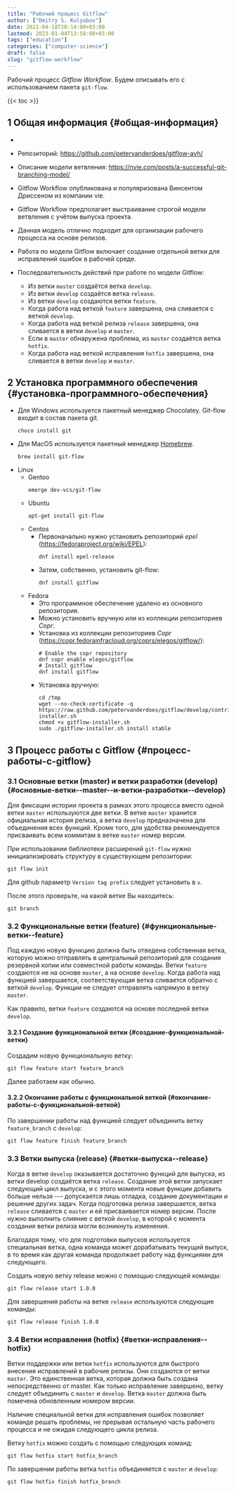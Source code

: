 ```yaml
---
title: "Рабочий процесс Gitflow"
author: ["Dmitry S. Kulyabov"]
date: 2021-04-18T20:14:00+03:00
lastmod: 2023-01-04T13:58:00+03:00
tags: ["education"]
categories: ["computer-science"]
draft: false
slug: "gitflow-workflow"
---
```


Рабочий процесс _Gitflow Workflow_. Будем описывать его с использованием пакета `git-flow`.

<!--more-->

{{< toc >}}


## <span class="section-num">1</span> Общая информация {#общая-информация}

-

-   Репозиторий: <https://github.com/petervanderdoes/gitflow-avh/>
-   Описание модели ветвления: <https://nvie.com/posts/a-successful-git-branching-model/>
-   Gitflow Workflow опубликована и популяризована Винсентом Дриссеном из компании vie.
-   Gitflow Workflow предполагает выстраивание строгой модели ветвления с учётом выпуска проекта.
-   Данная модель отлично подходит для организации рабочего процесса на основе релизов.
-   Работа по модели Gitflow включает создание отдельной ветки для исправлений ошибок в рабочей среде.
-   Последовательность действий при работе по модели Gitflow:
    -   Из ветки `master` создаётся ветка `develop`.
    -   Из ветки `develop` создаётся ветка `release`.
    -   Из ветки `develop` создаются ветки `feature`.
    -   Когда работа над веткой `feature` завершена, она сливается с веткой `develop`.
    -   Когда работа над веткой релиза `release` завершена, она сливается в ветки `develop` и `master`.
    -   Если в `master` обнаружена проблема, из `master` создаётся ветка `hotfix`.
    -   Когда работа над веткой исправления `hotfix` завершена, она сливается в ветки `develop` и `master`.


## <span class="section-num">2</span> Установка программного обеспечения {#установка-программного-обеспечения}

-   Для Windows используется пакетный менеджер Chocolatey.
    Git-flow входит в состав пакета git.
    ```shell
    choco install git
    ```
-   Для MacOS используется пакетный менеджер [Homebrew](https://brew.sh/).
    ```shell
    brew install git-flow
    ```
-   Linux
    -   Gentoo
        ```shell
        emerge dev-vcs/git-flow
        ```
    -   Ubuntu
        ```shell
        apt-get install git-flow
        ```
    -   Centos
        -   Первоначально нужно установить репозиторий _epel_ (<https://fedoraproject.org/wiki/EPEL>):
            ```shell
            dnf install epel-release
            ```
        -   Затем, собственно, установить git-flow:
            ```shell
            dnf install gitflow
            ```
    -   Fedora
        -   Это программное обеспечение удалено из основного репозитория.
        -   Можно установить вручную или из коллекции репозиториев _Copr_.
        -   Установка из коллекции репозиториев _Copr_ (<https://copr.fedorainfracloud.org/coprs/elegos/gitflow/>):
            ```shell
            # Enable the copr repository
            dnf copr enable elegos/gitflow
            # Install gitflow
            dnf install gitflow
            ```
        -   Установка вручную:
            ```shell
            cd /tmp
            wget --no-check-certificate -q https://raw.github.com/petervanderdoes/gitflow/develop/contrib/gitflow-installer.sh
            chmod +x gitflow-installer.sh
            sudo ./gitflow-installer.sh install stable
            ```


## <span class="section-num">3</span> Процесс работы с Gitflow {#процесс-работы-с-gitflow}


### <span class="section-num">3.1</span> Основные ветки (master) и ветки разработки (develop) {#основные-ветки--master--и-ветки-разработки--develop}

Для фиксации истории проекта в рамках этого процесса вместо одной
ветки `master` используются две ветки. В ветке `master` хранится
официальная история релиза, а ветка `develop` предназначена для
объединения всех функций. Кроме того, для удобства рекомендуется
присваивать всем коммитам в ветке `master` номер версии.

При использовании библиотеки расширений `git-flow` нужно инициализировать структуру в существующем репозитории:

```shell
git flow init
```

Для github параметр `Version tag prefix` следует установить в `v`.

После этого проверьте, на какой ветке Вы находитесь:

```shell
git branch
```


### <span class="section-num">3.2</span> Функциональные ветки (feature) {#функциональные-ветки--feature}

Под каждую новую функцию должна быть отведена собственная ветка,
которую можно отправлять в центральный репозиторий для создания
резервной копии или совместной работы команды. Ветки `feature` создаются
не на основе `master`, а на основе `develop`. Когда работа над функцией
завершается, соответствующая ветка сливается обратно с веткой
`develop`. Функции не следует отправлять напрямую в ветку `master`.

Как правило, ветки `feature` создаются на основе последней ветки `develop`.


#### <span class="section-num">3.2.1</span> Создание функциональной ветки {#создание-функциональной-ветки}

Создадим новую функциональную ветку:

```shell
git flow feature start feature_branch
```

Далее работаем как обычно.


#### <span class="section-num">3.2.2</span> Окончание работы с функциональной веткой {#окончание-работы-с-функциональной-веткой}

По завершении работы над функцией следует объединить ветку `feature_branch` с `develop`:

```shell
git flow feature finish feature_branch
```


### <span class="section-num">3.3</span> Ветки выпуска (release) {#ветки-выпуска--release}

Когда в ветке `develop` оказывается достаточно функций для выпуска, из
ветки develop создаётся ветка `release`. Создание этой ветки запускает
следующий цикл выпуска, и с этого момента новые функции добавить
больше нельзя --- допускается лишь отладка, создание документации и
решение других задач. Когда подготовка релиза завершается, ветка
`release` сливается с `master` и ей присваивается номер версии. После
нужно выполнить слияние с веткой `develop`, в которой с момента создания
ветки релиза могли возникнуть изменения.

Благодаря тому, что для подготовки выпусков используется специальная
ветка, одна команда может дорабатывать текущий выпуск, в то время как
другая команда продолжает работу над функциями для следующего.

Создать новую ветку release можно с помощью следующей команды:

```shell
git flow release start 1.0.0
```

Для завершения работы на ветке `release` используются следующие команды:

```shell
git flow release finish 1.0.0
```


### <span class="section-num">3.4</span> Ветки исправления (hotfix) {#ветки-исправления--hotfix}

Ветки поддержки или ветки `hotfix` используются для быстрого внесения
исправлений в рабочие релизы. Они создаются от ветки `master`. Это
единственная ветка, которая должна быть создана непосредственно от
master. Как только исправление завершено, ветку следует объединить с
`master` и `develop`. Ветка `master` должна
быть помечена обновленным номером версии.

Наличие специальной ветки для исправления ошибок позволяет команде
решать проблемы, не прерывая остальную часть рабочего процесса и не
ожидая следующего цикла релиза.

Ветку `hotfix` можно создать с помощью следующих команд:

```shell
git flow hotfix start hotfix_branch
```

По завершении работы ветка `hotfix` объединяется с `master` и `develop`:

```shell
git flow hotfix finish hotfix_branch
```
